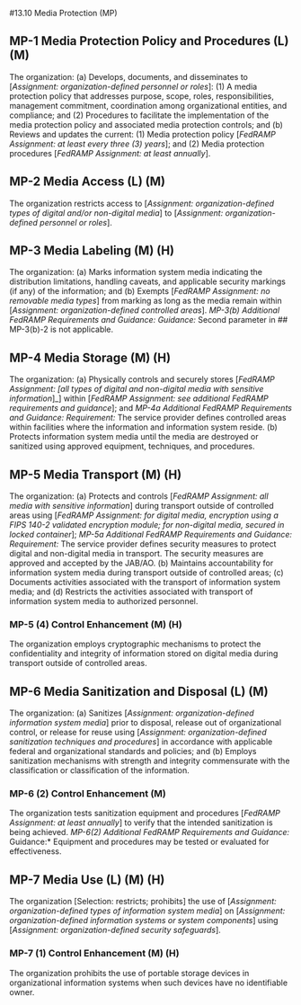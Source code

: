 #13.10 Media Protection (MP)
## MP-1 Media Protection Policy and Procedures (L) (M)
The organization:
  (a)	Develops, documents, and disseminates to [_Assignment: organization-defined personnel or roles_]:
    (1)	A media protection policy that addresses purpose, scope, roles, responsibilities, management commitment, coordination among organizational entities, and compliance; and
    (2)	Procedures to facilitate the implementation of the media protection policy and associated media protection controls; and
  (b)	Reviews and updates the current:
    (1)	Media protection policy [_FedRAMP Assignment: at least every three (3) years_]; and
    (2)	Media protection procedures [_FedRAMP Assignment: at least annually_].

## MP-2 Media Access (L) (M)
The organization restricts access to [_Assignment: organization-defined types of digital and/or non-digital media_] to [_Assignment: organization-defined personnel or roles_].

## MP-3 Media Labeling (M) (H)
The organization:
  (a)	Marks information system media indicating the distribution limitations, handling caveats, and applicable security markings (if any) of the information; and
  (b)	Exempts [_FedRAMP Assignment: no removable media types_] from marking as long as the media remain within [_Assignment: organization-defined controlled areas_].
*MP-3(b) Additional FedRAMP Requirements and Guidance:*
*Guidance:* Second parameter in ## MP-3(b)-2 is not applicable.

## MP-4 Media Storage (M) (H)
The organization:
  (a)	Physically controls and securely stores [_FedRAMP Assignment: [all types of digital and non-digital media with sensitive information_]_] within [_FedRAMP Assignment: see additional FedRAMP requirements and guidance_]; and
*MP-4a Additional FedRAMP Requirements and Guidance:*
*Requirement:* The service provider defines controlled areas within facilities where the information and information system reside.
  (b)	Protects information system media until the media are destroyed or sanitized using approved equipment, techniques, and procedures.

## MP-5 Media Transport (M) (H)
The organization:
  (a)	Protects and controls [_FedRAMP Assignment: all media with sensitive information_] during transport outside of controlled areas using [_FedRAMP Assignment: for digital media, encryption using a FIPS 140-2 validated encryption module; for non-digital media, secured in locked container_];
*MP-5a Additional FedRAMP Requirements and Guidance:*
*Requirement:* The service provider defines security measures to protect digital and non-digital media in transport.  The security measures are approved and accepted by the JAB/AO.
  (b)	Maintains accountability for information system media during transport outside of controlled areas;
  (c)	Documents activities associated with the transport of information system media; and
  (d)	Restricts the activities associated with transport of information system media to authorized personnel.
### MP-5 (4) Control Enhancement (M) (H)
The organization employs cryptographic mechanisms to protect the confidentiality and integrity of information stored on digital media during transport outside of controlled areas.

## MP-6 Media Sanitization and Disposal (L) (M)
The organization:
  (a)	Sanitizes [_Assignment: organization-defined information system media_] prior to disposal, release out of organizational control, or release for reuse using [_Assignment: organization-defined sanitization techniques and procedures_] in accordance with applicable federal and organizational standards and policies; and
  (b)	Employs sanitization mechanisms with strength and integrity commensurate with the classification or classification of the information.
### MP-6 (2) Control Enhancement (M)
The organization tests sanitization equipment and procedures [_FedRAMP Assignment: at least annually_] to verify that the intended sanitization is being achieved.
*MP-6(2) Additional FedRAMP Requirements and Guidance:*
Guidance:* Equipment and procedures may be tested or evaluated for effectiveness.

## MP-7 Media Use (L) (M) (H)
The organization [Selection: restricts; prohibits] the use of [_Assignment: organization-defined types of information system media_] on [_Assignment: organization-defined information systems or system components_] using [_Assignment: organization-defined security safeguards_].
### MP-7 (1) Control Enhancement (M) (H)
The organization prohibits the use of portable storage devices in organizational information systems when such devices have no identifiable owner.
